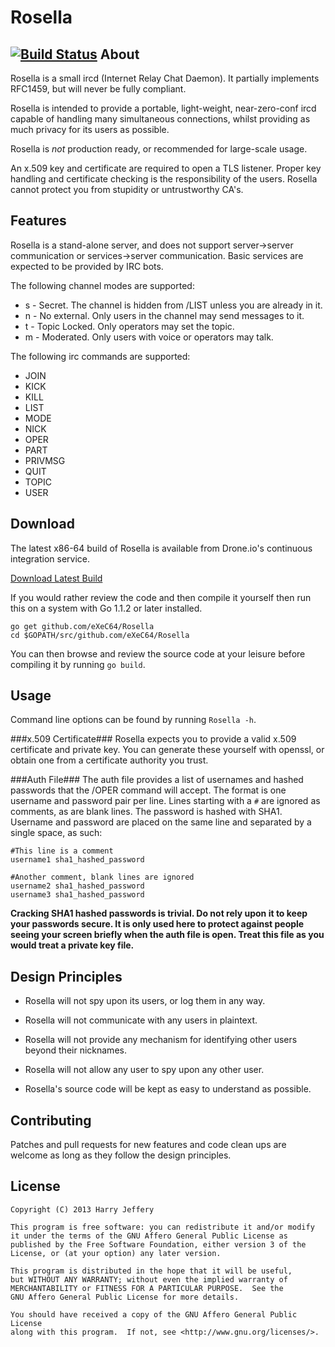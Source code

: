 Rosella
=======
[![Build Status](https://drone.io/github.com/eXeC64/Rosella/status.png)](https://drone.io/github.com/eXeC64/Rosella/latest)
About
-----
Rosella is a small ircd (Internet Relay Chat Daemon).
It partially implements RFC1459, but will never be fully compliant.

Rosella is intended to provide a portable, light-weight, near-zero-conf
ircd capable of handling many simultaneous connections, whilst providing
as much privacy for its users as possible.

Rosella is *not* production ready, or recommended for large-scale usage.

An x.509 key and certificate are required to open a TLS listener.
Proper key handling and certificate checking is the responsibility of the
users. Rosella cannot protect you from stupidity or untrustworthy CA's.

Features
--------

Rosella is a stand-alone server, and does not support server→server
communication or services→server communication. Basic services are expected to
be provided by IRC bots.

The following channel modes are supported:

* s - Secret. The channel is hidden from /LIST unless you are already in it.
* n - No external. Only users in the channel may send messages to it.
* t - Topic Locked. Only operators may set the topic.
* m - Moderated. Only users with voice or operators may talk.

The following irc commands are supported:

* JOIN
* KICK
* KILL
* LIST
* MODE
* NICK
* OPER
* PART
* PRIVMSG
* QUIT
* TOPIC
* USER

Download
--------
The latest x86-64 build of Rosella is available from Drone.io's continuous
integration service.

[Download Latest Build](https://drone.io/github.com/eXeC64/Rosella/files/Rosella)

If you would rather review the code and then compile it yourself then run this
on a system with Go 1.1.2 or later installed.

~~~
go get github.com/eXeC64/Rosella
cd $GOPATH/src/github.com/eXeC64/Rosella
~~~

You can then browse and review the source code at your leisure before compiling
it by running `go build`.

Usage
-----
Command line options can be found by running `Rosella -h`.

###x.509 Certificate###
Rosella expects you to provide a valid x.509 certificate and private key.
You can generate these yourself with openssl, or obtain one from a certificate
authority you trust.

###Auth File###
The auth file provides a list of usernames and hashed passwords that the /OPER
command will accept. The format is one username and password pair per line.
Lines starting with a `#` are ignored as comments, as are blank lines. The
password is hashed with SHA1. Username and password are placed on the same
line and separated by a single space, as such:

    #This line is a comment
    username1 sha1_hashed_password

    #Another comment, blank lines are ignored
    username2 sha1_hashed_password
    username3 sha1_hashed_password

**Cracking SHA1 hashed passwords is trivial. Do not rely upon it to keep your
passwords secure. It is only used here to protect against people seeing your
screen briefly when the auth file is open. Treat this file as you would treat
a private key file.**

Design Principles
-----------------

* Rosella will not spy upon its users, or log them in any way.

* Rosella will not communicate with any users in plaintext.

* Rosella will not provide any mechanism for identifying other users beyond
  their nicknames.

* Rosella will not allow any user to spy upon any other user.

* Rosella's source code will be kept as easy to understand as possible.

Contributing
------------

Patches and pull requests for new features and code clean ups are welcome as
long as they follow the design principles.

License
-------

    Copyright (C) 2013 Harry Jeffery

    This program is free software: you can redistribute it and/or modify
    it under the terms of the GNU Affero General Public License as
    published by the Free Software Foundation, either version 3 of the
    License, or (at your option) any later version.

    This program is distributed in the hope that it will be useful,
    but WITHOUT ANY WARRANTY; without even the implied warranty of
    MERCHANTABILITY or FITNESS FOR A PARTICULAR PURPOSE.  See the
    GNU Affero General Public License for more details.

    You should have received a copy of the GNU Affero General Public License
    along with this program.  If not, see <http://www.gnu.org/licenses/>.
